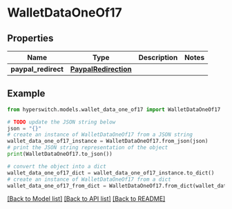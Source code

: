 # WalletDataOneOf17


## Properties

Name | Type | Description | Notes
------------ | ------------- | ------------- | -------------
**paypal_redirect** | [**PaypalRedirection**](PaypalRedirection.md) |  | 

## Example

```python
from hyperswitch.models.wallet_data_one_of17 import WalletDataOneOf17

# TODO update the JSON string below
json = "{}"
# create an instance of WalletDataOneOf17 from a JSON string
wallet_data_one_of17_instance = WalletDataOneOf17.from_json(json)
# print the JSON string representation of the object
print(WalletDataOneOf17.to_json())

# convert the object into a dict
wallet_data_one_of17_dict = wallet_data_one_of17_instance.to_dict()
# create an instance of WalletDataOneOf17 from a dict
wallet_data_one_of17_from_dict = WalletDataOneOf17.from_dict(wallet_data_one_of17_dict)
```
[[Back to Model list]](../README.md#documentation-for-models) [[Back to API list]](../README.md#documentation-for-api-endpoints) [[Back to README]](../README.md)


